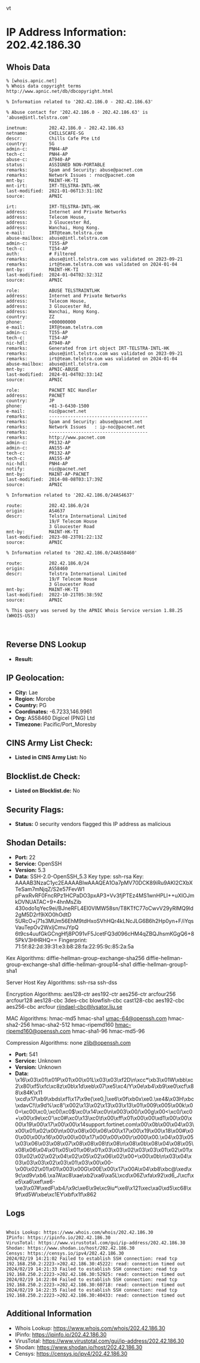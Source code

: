 vt
# IP Address Information: 202.42.186.30

## Whois Data
```
% [whois.apnic.net]
% Whois data copyright terms    http://www.apnic.net/db/dbcopyright.html

% Information related to '202.42.186.0 - 202.42.186.63'

% Abuse contact for '202.42.186.0 - 202.42.186.63' is 'abuse@intl.telstra.com'

inetnum:        202.42.186.0 - 202.42.186.63
netname:        CHILLSCAFE-SG
descr:          Chills Cafe Pte Ltd
country:        SG
admin-c:        PNH4-AP
tech-c:         PNH4-AP
abuse-c:        AT940-AP
status:         ASSIGNED NON-PORTABLE
remarks:        Spam and Security: abuse@pacnet.com
remarks:        Network Issues : rnoc@pacnet.com
mnt-by:         MAINT-HK-TI
mnt-irt:        IRT-TELSTRA-INTL-HK
last-modified:  2021-01-06T13:31:10Z
source:         APNIC

irt:            IRT-TELSTRA-INTL-HK
address:        Internet and Private Networks
address:        Telecom House,
address:        3 Gloucester Rd,
address:        Wanchai, Hong Kong.
e-mail:         IRT@team.telstra.com
abuse-mailbox:  abuse@intl.telstra.com
admin-c:        TI55-AP
tech-c:         TI54-AP
auth:           # Filtered
remarks:        abuse@intl.telstra.com was validated on 2023-09-21
remarks:        irt@team.telstra.com was validated on 2024-01-04
mnt-by:         MAINT-HK-TI
last-modified:  2024-01-04T02:32:31Z
source:         APNIC

role:           ABUSE TELSTRAINTLHK
address:        Internet and Private Networks
address:        Telecom House,
address:        3 Gloucester Rd,
address:        Wanchai, Hong Kong.
country:        ZZ
phone:          +000000000
e-mail:         IRT@team.telstra.com
admin-c:        TI55-AP
tech-c:         TI54-AP
nic-hdl:        AT940-AP
remarks:        Generated from irt object IRT-TELSTRA-INTL-HK
remarks:        abuse@intl.telstra.com was validated on 2023-09-21
remarks:        irt@team.telstra.com was validated on 2024-01-04
abuse-mailbox:  abuse@intl.telstra.com
mnt-by:         APNIC-ABUSE
last-modified:  2024-01-04T02:33:14Z
source:         APNIC

role:           PACNET NIC Handler
address:        PACNET
country:        JP
phone:          +81-3-6430-1500
e-mail:         nic@pacnet.net
remarks:        -------------------------------------
remarks:        Spam and Security: abuse@pacnet.net
remarks:        Network Issues   : ip-noc@pacnet.net
remarks:        -------------------------------------
remarks:        http://www.pacnet.com
admin-c:        PR132-AP
admin-c:        AN155-AP
tech-c:         PR132-AP
tech-c:         AN155-AP
nic-hdl:        PNH4-AP
notify:         nic@pacnet.net
mnt-by:         MAINT-AP-PACNET
last-modified:  2014-08-08T03:17:39Z
source:         APNIC

% Information related to '202.42.186.0/24AS4637'

route:          202.42.186.0/24
origin:         AS4637
descr:          Telstra International Limited
                19/F Telecom House
                3 Gloucester Road
mnt-by:         MAINT-HK-TI
last-modified:  2023-08-23T01:22:13Z
source:         APNIC

% Information related to '202.42.186.0/24AS58460'

route:          202.42.186.0/24
origin:         AS58460
descr:          Telstra International Limited
                19/F Telecom House
                3 Gloucester Road
mnt-by:         MAINT-HK-TI
last-modified:  2022-10-21T05:38:59Z
source:         APNIC

% This query was served by the APNIC Whois Service version 1.88.25 (WHOIS-US3)



```
## Reverse DNS Lookup
- **Result:** 

## IP Geolocation:
- **City:** Lae
- **Region:** Morobe
- **Country:** PG
- **Coordinates:** -6.7233,146.9961
- **Org:** AS58460 Digicel (PNG) Ltd
- **Timezone:** Pacific/Port_Moresby

## CINS Army List Check:
- **Listed in CINS Army List:** 
No

## Blocklist.de Check:
- **Listed on Blocklist.de:** 
No

## Security Flags:
- **Status:** 0 security vendors flagged this IP address as malicious

## Shodan Details:
- **Port:** 22
- **Service:** OpenSSH
- **Version:** 5.3
- **Data:** SSH-2.0-OpenSSH_5.3
Key type: ssh-rsa
Key: AAAAB3NzaC1yc2EAAAABIwAAAQEA1Oa7pMV70DCK89iRu9AKI2CXbXTeSam7mNjqZ/S2e57FevW1
pFwxRvRF0FncRPz1HCPaDO3pxAP3+Vv3fjPTEz4MS1wnHPLI++uXIOJmkDVNUATAC+9+4hnMsZib
430odo1qYec9ei/BJneRFL4EI0VlMW58sn/T8KTfC77oCwvV29yRlMQ9ld2gM5D2rf9iXO0hOdtD
5URcO+j71s3MUm56EhM9tdHxoSVhHQr4kLNcJLG6B6h2Hp0yn+F/iYqsVauTepOv2WxljCmvJYpQ
6t9cs4uufGkGCngHfj8PO91vF5JcetFQ3d096cHM4qZBQJhsmKGgQ6+85PkV3HHRHQ==
Fingerprint: 71:5f:82:2d:39:31:e3:b8:28:fa:22:95:9c:85:2a:5a

Kex Algorithms:
	diffie-hellman-group-exchange-sha256
	diffie-hellman-group-exchange-sha1
	diffie-hellman-group14-sha1
	diffie-hellman-group1-sha1

Server Host Key Algorithms:
	ssh-rsa
	ssh-dss

Encryption Algorithms:
	aes128-ctr
	aes192-ctr
	aes256-ctr
	arcfour256
	arcfour128
	aes128-cbc
	3des-cbc
	blowfish-cbc
	cast128-cbc
	aes192-cbc
	aes256-cbc
	arcfour
	rijndael-cbc@lysator.liu.se

MAC Algorithms:
	hmac-md5
	hmac-sha1
	umac-64@openssh.com
	hmac-sha2-256
	hmac-sha2-512
	hmac-ripemd160
	hmac-ripemd160@openssh.com
	hmac-sha1-96
	hmac-md5-96

Compression Algorithms:
	none
	zlib@openssh.com


- **Port:** 541
- **Service:** Unknown
- **Version:** Unknown
- **Data:** \x16\x03\x01\x01P\x01\x00\x01L\x03\x03\xf2D\n\xcc*\xb3\x01W\xbb\xc2\x80\xf5\xfc\xc8z\x0b\x1d\xeb\x07\xe5\xc4/Y\x0e\xb4\xb9\xe0\xcf\x88\x84K\x11 \xcd\x17\xb9\xbds\xf1\x17\x9e{\xe0,|\xe6\x0f\xb0x\xe0.\xe4&\x03H\xbc\xdavC!\\\x9d%\xc8\'\x002\x13\x02\x13\x03\x13\x01\x009\x005\x00k\x00=\xc00\xc0,\xc0(\xc0$\xc0\x14\xc0\n\x003\x00/\x00g\x00<\xc0/\xc0+\x00\x9e\xc0\'\xc0#\xc0\x13\xc0\t\x00\xff\x01\x00\x00\xd1\x00\x00\x00\x19\x00\x17\x00\x00\x14support.fortinet.com\x00\x0b\x00\x04\x03\x00\x01\x02\x00\n\x00\x08\x00\x06\x00\x17\x00\x19\x00\x18\x00#\x00\x00\x00\x16\x00\x00\x00\x17\x00\x00\x00\r\x000\x00.\x04\x03\x05\x03\x06\x03\x08\x07\x08\x08\x08\t\x08\n\x08\x0b\x08\x04\x08\x05\x08\x06\x04\x01\x05\x01\x06\x01\x03\x03\x02\x03\x03\x01\x02\x01\x03\x02\x02\x02\x04\x02\x05\x02\x06\x02\x00+\x00\x0b\n\x03\x04\x03\x03\x03\x02\x03\x01\x03\x00\x00-\x00\x02\x01\x01\x003\x00G\x00E\x00\x17\x00A\x04\xb8\xbc@\xed\x9c\xd9v\xb6.\xa7A\xc8\xae\xb2\xa6\xa5L\xcd\x06Z\xfa\x92\xd6_J\xcf\xe5\xa6\xef\xe6-\xe3\x07#\xedF\xb4/\x9c\xe6\x9e\xc9iu*\xe8\x121\xec\xa0\xd5\xc68\x9f\xd5W\xbe\xc1EY\xbf\x1f\x862

## Logs
```

Whois Lookup: https://www.whois.com/whois/202.42.186.30
IPinfo: https://ipinfo.io/202.42.186.30
VirusTotal: https://www.virustotal.com/gui/ip-address/202.42.186.30
Shodan: https://www.shodan.io/host/202.42.186.30
Censys: https://censys.io/ipv4/202.42.186.30
2024/02/19 14:21:02 Failed to establish SSH connection: read tcp 192.168.250.2:2223->202.42.186.30:45222: read: connection timed out
2024/02/19 14:21:33 Failed to establish SSH connection: read tcp 192.168.250.2:2223->202.42.186.30:52925: read: connection timed out
2024/02/19 14:22:04 Failed to establish SSH connection: read tcp 192.168.250.2:2223->202.42.186.30:60718: read: connection timed out
2024/02/19 14:22:35 Failed to establish SSH connection: read tcp 192.168.250.2:2223->202.42.186.30:40433: read: connection timed out

```
## Additional Information
- Whois Lookup: https://www.whois.com/whois/202.42.186.30
- IPinfo: https://ipinfo.io/202.42.186.30
- VirusTotal: https://www.virustotal.com/gui/ip-address/202.42.186.30
- Shodan: https://www.shodan.io/host/202.42.186.30
- Censys: https://censys.io/ipv4/202.42.186.30


